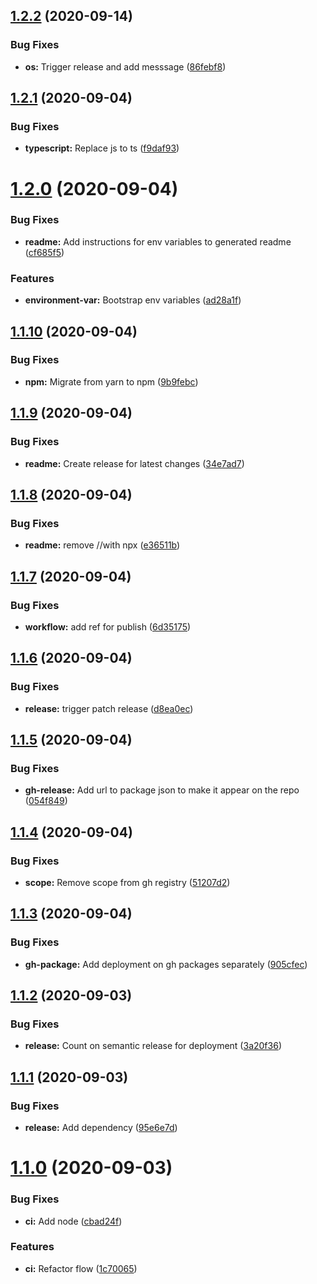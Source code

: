 ## [1.2.2](https://github.com/DHI-GRAS/gras-react-boilerplate/compare/v1.2.1...v1.2.2) (2020-09-14)


### Bug Fixes

* **os:** Trigger release and add messsage ([86febf8](https://github.com/DHI-GRAS/gras-react-boilerplate/commit/86febf8fa59f6b6f2c9297bc642f6aadf92ab2fb))

## [1.2.1](https://github.com/DHI-GRAS/gras-react-boilerplate/compare/v1.2.0...v1.2.1) (2020-09-04)


### Bug Fixes

* **typescript:** Replace js to ts ([f9daf93](https://github.com/DHI-GRAS/gras-react-boilerplate/commit/f9daf9372b1430cbdb971abcc0474472f4ab2100))

# [1.2.0](https://github.com/DHI-GRAS/gras-react-boilerplate/compare/v1.1.10...v1.2.0) (2020-09-04)


### Bug Fixes

* **readme:** Add instructions for env variables to generated readme ([cf685f5](https://github.com/DHI-GRAS/gras-react-boilerplate/commit/cf685f5c130af88e95e07f93ce90f76f02b77bba))


### Features

* **environment-var:** Bootstrap env variables ([ad28a1f](https://github.com/DHI-GRAS/gras-react-boilerplate/commit/ad28a1fd4e84dfe0ecf1b1346c2ae1b46d7227e2))

## [1.1.10](https://github.com/DHI-GRAS/gras-react-boilerplate/compare/v1.1.9...v1.1.10) (2020-09-04)


### Bug Fixes

* **npm:** Migrate from yarn to npm ([9b9febc](https://github.com/DHI-GRAS/gras-react-boilerplate/commit/9b9febc6a2fb933dabce7bae379dc24b29759f91))

## [1.1.9](https://github.com/DHI-GRAS/gras-react-boilerplate/compare/v1.1.8...v1.1.9) (2020-09-04)


### Bug Fixes

* **readme:** Create release for latest changes ([34e7ad7](https://github.com/DHI-GRAS/gras-react-boilerplate/commit/34e7ad703adeaf28aadb5f6471a1f2acfb4e3f94))

## [1.1.8](https://github.com/DHI-GRAS/gras-react-boilerplate/compare/v1.1.7...v1.1.8) (2020-09-04)


### Bug Fixes

* **readme:** remove //with npx ([e36511b](https://github.com/DHI-GRAS/gras-react-boilerplate/commit/e36511befadcea53dcb50d398dedb4bd1597aa5a))

## [1.1.7](https://github.com/DHI-GRAS/gras-react-boilerplate/compare/v1.1.6...v1.1.7) (2020-09-04)


### Bug Fixes

* **workflow:** add ref for publish ([6d35175](https://github.com/DHI-GRAS/gras-react-boilerplate/commit/6d35175a23e21caaf672f980d5ad2fa9e6381b3b))

## [1.1.6](https://github.com/DHI-GRAS/gras-react-boilerplate/compare/v1.1.5...v1.1.6) (2020-09-04)


### Bug Fixes

* **release:** trigger patch release ([d8ea0ec](https://github.com/DHI-GRAS/gras-react-boilerplate/commit/d8ea0ec103cd5504f82c714054b8d5f6ee7ccb64))

## [1.1.5](https://github.com/DHI-GRAS/gras-react-boilerplate/compare/v1.1.4...v1.1.5) (2020-09-04)


### Bug Fixes

* **gh-release:** Add url to package json to make it appear on the repo ([054f849](https://github.com/DHI-GRAS/gras-react-boilerplate/commit/054f849ba46f3e88446c85558007526324450e28))

## [1.1.4](https://github.com/DHI-GRAS/gras-react-boilerplate/compare/v1.1.3...v1.1.4) (2020-09-04)


### Bug Fixes

* **scope:** Remove scope from gh registry ([51207d2](https://github.com/DHI-GRAS/gras-react-boilerplate/commit/51207d28a3ea39f945dc91833d75b8c9e878dfe0))

## [1.1.3](https://github.com/DHI-GRAS/gras-react-boilerplate/compare/v1.1.2...v1.1.3) (2020-09-04)


### Bug Fixes

* **gh-package:** Add deployment on gh packages separately ([905cfec](https://github.com/DHI-GRAS/gras-react-boilerplate/commit/905cfec5994ef0212694cac9b67ef2fe8655df00))

## [1.1.2](https://github.com/DHI-GRAS/gras-react-boilerplate/compare/v1.1.1...v1.1.2) (2020-09-03)


### Bug Fixes

* **release:** Count on semantic release for deployment ([3a20f36](https://github.com/DHI-GRAS/gras-react-boilerplate/commit/3a20f36bd1296063cc82d97eeca5a8a25ae90ed0))

## [1.1.1](https://github.com/DHI-GRAS/gras-react-boilerplate/compare/v1.1.0...v1.1.1) (2020-09-03)


### Bug Fixes

* **release:** Add dependency ([95e6e7d](https://github.com/DHI-GRAS/gras-react-boilerplate/commit/95e6e7dea27b77c8340ca66cb60183b39a3aa2b2))

# [1.1.0](https://github.com/DHI-GRAS/gras-react-boilerplate/compare/v1.0.1...v1.1.0) (2020-09-03)


### Bug Fixes

* **ci:** Add node ([cbad24f](https://github.com/DHI-GRAS/gras-react-boilerplate/commit/cbad24f45ee2aacf9b102bf09dc157e2b8a98ce9))


### Features

* **ci:** Refactor flow ([1c70065](https://github.com/DHI-GRAS/gras-react-boilerplate/commit/1c70065081b77719a25c207fa887bbc993ec0d2a))
